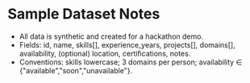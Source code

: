 # Sample Dataset Notes
- All data is synthetic and created for a hackathon demo.
- Fields: id, name, skills[], experience_years, projects[], domains[], availability, (optional) location, certifications, notes.
- Conventions: skills lowercase; 3 domains per person; availability ∈ {"available","soon","unavailable"}.

